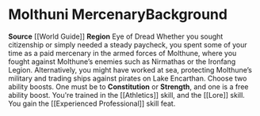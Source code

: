 ﻿---
ability: null
ability_boost: null
feat: null
id: '69'
name: Molthuni Mercenary
prerequisite: null
rarity: null
skill: null
source: '[[DATABASE/source/World Guide|World Guide]]'
subcategory: regional
trait: null
type: null

---
# Molthuni Mercenary<span class="item-type">Background</span>

**Source** [[World Guide]] 
**Region** Eye of Dread
Whether you sought citizenship or simply needed a steady paycheck, you spent some of your time as a paid mercenary in the armed forces of Molthune, where you fought against Molthune’s enemies such as Nirmathas or the Ironfang Legion. Alternatively, you might have worked at sea, protecting Molthune’s military and trading ships against pirates on Lake Encarthan.
Choose two ability boosts. One must be to **Constitution** or **Strength**, and one is a free ability boost.
You're trained in the [[Athletics]] skill, and the [[Lore]] skill. You gain the [[Experienced Professional]] skill feat.